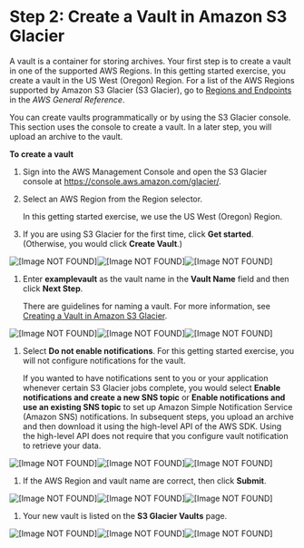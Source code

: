 # Step 2: Create a Vault in Amazon S3 Glacier<a name="getting-started-create-vault"></a>

A vault is a container for storing archives\. Your first step is to create a vault in one of the supported AWS Regions\. In this getting started exercise, you create a vault in the US West \(Oregon\) Region\. For a list of the AWS Regions supported by Amazon S3 Glacier \(S3 Glacier\), go to [Regions and Endpoints](https://docs.aws.amazon.com/general/latest/gr/rande.html#glacier_region) in the *AWS General Reference*\.

You can create vaults programmatically or by using the S3 Glacier console\. This section uses the console to create a vault\. In a later step, you will upload an archive to the vault\.

**To create a vault**

1. Sign into the AWS Management Console and open the S3 Glacier console at [https://console\.aws\.amazon\.com/glacier/](https://console.aws.amazon.com/glacier/)\.

1. Select an AWS Region from the Region selector\.

   In this getting started exercise, we use the US West \(Oregon\) Region\.

1. If you are using S3 Glacier for the first time, click **Get started**\. \(Otherwise, you would click **Create Vault**\.\)

      
![\[Image NOT FOUND\]](http://docs.aws.amazon.com/amazonglacier/latest/dev/images/glacier-first-run.png)![\[Image NOT FOUND\]](http://docs.aws.amazon.com/amazonglacier/latest/dev/)![\[Image NOT FOUND\]](http://docs.aws.amazon.com/amazonglacier/latest/dev/)

1. Enter **examplevault** as the vault name in the **Vault Name** field and then click **Next Step**\.

   There are guidelines for naming a vault\. For more information, see [Creating a Vault in Amazon S3 Glacier](creating-vaults.md)\. 

      
![\[Image NOT FOUND\]](http://docs.aws.amazon.com/amazonglacier/latest/dev/images/glacier-create-vault.png)![\[Image NOT FOUND\]](http://docs.aws.amazon.com/amazonglacier/latest/dev/)![\[Image NOT FOUND\]](http://docs.aws.amazon.com/amazonglacier/latest/dev/)

1. Select **Do not enable notifications**\. For this getting started exercise, you will not configure notifications for the vault\.

   If you wanted to have notifications sent to you or your application whenever certain S3 Glacier jobs complete, you would select **Enable notifications and create a new SNS topic** or **Enable notifications and use an existing SNS topic** to set up Amazon Simple Notification Service \(Amazon SNS\) notifications\. In subsequent steps, you upload an archive and then download it using the high\-level API of the AWS SDK\. Using the high\-level API does not require that you configure vault notification to retrieve your data\.

      
![\[Image NOT FOUND\]](http://docs.aws.amazon.com/amazonglacier/latest/dev/images/glacier-create-vault-set-notifications.png)![\[Image NOT FOUND\]](http://docs.aws.amazon.com/amazonglacier/latest/dev/)![\[Image NOT FOUND\]](http://docs.aws.amazon.com/amazonglacier/latest/dev/)

1. If the AWS Region and vault name are correct, then click **Submit**\. 

      
![\[Image NOT FOUND\]](http://docs.aws.amazon.com/amazonglacier/latest/dev/images/glacier-create-vault-review.png)![\[Image NOT FOUND\]](http://docs.aws.amazon.com/amazonglacier/latest/dev/)![\[Image NOT FOUND\]](http://docs.aws.amazon.com/amazonglacier/latest/dev/)

1. Your new vault is listed on the **S3 Glacier Vaults** page\.

      
![\[Image NOT FOUND\]](http://docs.aws.amazon.com/amazonglacier/latest/dev/images/glacier-create-vault-list.png)![\[Image NOT FOUND\]](http://docs.aws.amazon.com/amazonglacier/latest/dev/)![\[Image NOT FOUND\]](http://docs.aws.amazon.com/amazonglacier/latest/dev/)